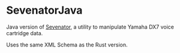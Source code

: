 # SevenatorJava

Java version of [Sevenator](https://github.com/coniferprod/sevenator),
a utility to manipulate Yamaha DX7 voice cartridge data.

Uses the same XML Schema as the Rust version. 
